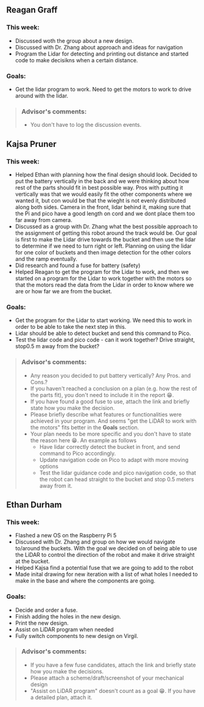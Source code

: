 ## Reagan Graff
### This week:
- Discussed woth the group about a new design.
- Discussed with Dr.  Zhang about approach and ideas for navigation 
- Program the Lidar for detecting and printing out distance and started code to make decisikns when a certain distance.

### Goals:
- Get the lidar program to work. Need to get the motors to work to drive around with the lidar.

> ### Advisor's comments:
> - You don't have to log the discussion events.

## Kajsa Pruner
### This week:
- Helped Ethan with planning how the final design should look. Decided to put the battery vertically in the back and we were thinking about how rest of the parts should fit in best possible way. Pros with putting it vertically was that we would easily fit the other components where we wanted it, but con would be that the wieght is not evenly distributed along both sides. Camera in the front, lidar behind it, making sure that the Pi and pico have a good length on cord and we dont place them too far away from camera.
- Discussed as a group with Dr.  Zhang what the best possible approach to the assignment of getting this robot around the track would be. Our goal is first to make the Lidar drive towards the bucket and then use the lidar to determine if we need to turn right or left. Planning on using the lidar for one color of buckets and then image detection for the other colors and the ramp eventually.
- Did research and found a fuse for battery (safety)
- Helped Reagan to get the program for the Lidar to work, and then we started on a program for the Lidar to work together with the motors so that the motors read the data from the Lidar in order to know where we are or how far we are from the bucket.

### Goals:
- Get the program for the Lidar to start working. We need this to work in order to be able to take the next step in this.
- Lidar should be able to detect bucket and send this command to Pico.
- Test the lidar code and pico code - can it work together? Drive straight, stop0.5 m away from the bucket?

> ### Advisor's comments:
> - Any reason you decided to put battery vertically? Any Pros. and Cons.?
> - If you haven't reached a conclusion on a plan (e.g. how the rest of the parts fit), you don't need to include it in the report :grin:.
> - If you have found a good fuse to use, attach the link and briefly state how you make the decision.
> - Please briefly describe what features or functionalities were achieved in your program. And seems "get the LiDAR to work with the motors" fits better in the **Goals** section.
> - Your plan needs to be more specific and you don't have to state the reason here :grin:. An example as follows
>   - Have lidar correctly detect the bucket in front, and send command to Pico accordingly.
>   - Update navigation code on Pico to adapt with more moving options
>   - Test the lidar guidance code and pico navigation code, so that the robot can head straight to the bucket and stop 0.5 meters away from it.   

## Ethan Durham 
### This week:
- Flashed a new OS on the Raspberry Pi 5
- Discussed with Dr. Zhang and group on how we would navigate to/around the buckets. With the goal we decided on of being able to use the LiDAR to control the direction of the robot and make it drive straight at the bucket.
- Helped Kajsa find a potential fuse that we are going to add to the robot
- Made inital drawing for new iteration with a list of what holes I needed to make in the base and where the components are going.
### Goals:
- Decide and order a fuse.
- Finish adding the holes in the new design.
- Print the new design.
- Assist on LiDAR program when needed
- Fully switch components to new design on Virgil. 

> ### Advisor's comments:
> - If you have a few fuse candidates, attach the link and briefly state how you make the decisions.
> - Please attach a scheme/draft/screenshot of your mechanical design
> - "Assist on LiDAR program" doesn't count as a goal :grin:. If you have a detailed plan, attach it.
